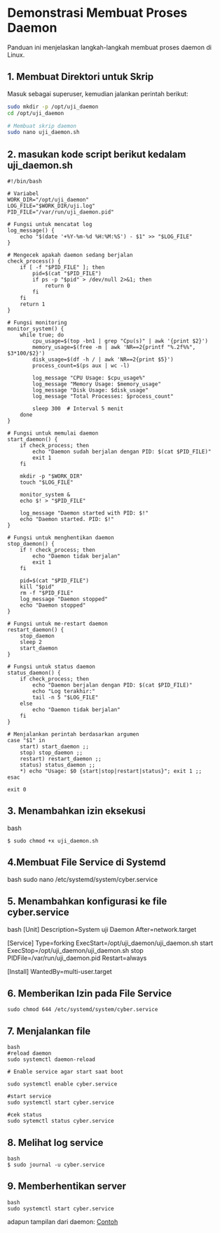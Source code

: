 # Demonstrasi Membuat Proses Daemon

Panduan ini menjelaskan langkah-langkah membuat proses daemon di Linux.

## 1. Membuat Direktori untuk Skrip
Masuk sebagai superuser, kemudian jalankan perintah berikut:
```bash
sudo mkdir -p /opt/uji_daemon
cd /opt/uji_daemon

# Membuat skrip daemon
sudo nano uji_daemon.sh
```


## 2. masukan kode script berikut kedalam  uji_daemon.sh
```
#!/bin/bash

# Variabel
WORK_DIR="/opt/uji_daemon"
LOG_FILE="$WORK_DIR/uji.log"
PID_FILE="/var/run/uji_daemon.pid"

# Fungsi untuk mencatat log
log_message() {
    echo "$(date '+%Y-%m-%d %H:%M:%S') - $1" >> "$LOG_FILE"
}

# Mengecek apakah daemon sedang berjalan
check_process() {
    if [ -f "$PID_FILE" ]; then
        pid=$(cat "$PID_FILE")
        if ps -p "$pid" > /dev/null 2>&1; then
            return 0
        fi
    fi
    return 1
}

# Fungsi monitoring
monitor_system() {
    while true; do
        cpu_usage=$(top -bn1 | grep "Cpu(s)" | awk '{print $2}')
        memory_usage=$(free -m | awk 'NR==2{printf "%.2f%%", $3*100/$2}')
        disk_usage=$(df -h / | awk 'NR==2{print $5}')
        process_count=$(ps aux | wc -l)

        log_message "CPU Usage: $cpu_usage%"
        log_message "Memory Usage: $memory_usage"
        log_message "Disk Usage: $disk_usage"
        log_message "Total Processes: $process_count"

        sleep 300  # Interval 5 menit
    done
}

# Fungsi untuk memulai daemon
start_daemon() {
    if check_process; then
        echo "Daemon sudah berjalan dengan PID: $(cat $PID_FILE)"
        exit 1
    fi

    mkdir -p "$WORK_DIR"
    touch "$LOG_FILE"

    monitor_system &
    echo $! > "$PID_FILE"

    log_message "Daemon started with PID: $!"
    echo "Daemon started. PID: $!"
}

# Fungsi untuk menghentikan daemon
stop_daemon() {
    if ! check_process; then
        echo "Daemon tidak berjalan"
        exit 1
    fi

    pid=$(cat "$PID_FILE")
    kill "$pid"
    rm -f "$PID_FILE"
    log_message "Daemon stopped"
    echo "Daemon stopped"
}

# Fungsi untuk me-restart daemon
restart_daemon() {
    stop_daemon
    sleep 2
    start_daemon
}

# Fungsi untuk status daemon
status_daemon() {
    if check_process; then
        echo "Daemon berjalan dengan PID: $(cat $PID_FILE)"
        echo "Log terakhir:"
        tail -n 5 "$LOG_FILE"
    else
        echo "Daemon tidak berjalan"
    fi
}

# Menjalankan perintah berdasarkan argumen
case "$1" in
    start) start_daemon ;;
    stop) stop_daemon ;;
    restart) restart_daemon ;;
    status) status_daemon ;;
    *) echo "Usage: $0 {start|stop|restart|status}"; exit 1 ;;
esac

exit 0
```

## 3. Menambahkan izin eksekusi
bash
```
$ sudo chmod +x uji_daemon.sh
```

## 4.Membuat File Service di Systemd
bash
sudo nano /etc/systemd/system/cyber.service


## 5. Menambahkan konfigurasi ke file cyber.service
bash
[Unit]
Description=System uji Daemon
After=network.target

[Service]
Type=forking
ExecStart=/opt/uji_daemon/uji_daemon.sh start
ExecStop=/opt/uji_daemon/uji_daemon.sh stop
PIDFile=/var/run/uji_daemon.pid
Restart=always

[Install]
WantedBy=multi-user.target

## 6. Memberikan Izin pada File Service
```
sudo chmod 644 /etc/systemd/system/cyber.service
```

## 7. Menjalankan file 
```
bash
#reload daemon
sudo systemctl daemon-reload

# Enable service agar start saat boot

sudo systemctl enable cyber.service

#start service
sudo systemctl start cyber.service

#cek status 
sudo sytemctl status cyber.service
```
## 8. Melihat log service
```
bash
$ sudo journal -u cyber.service

```
## 9. Memberhentikan server
```
bash
sudo systemctl start cyber.service
```

adapun tampilan dari daemon:
[Contoh](https://drive.google.com/uc?id=1u2AUMSTHRlq1-lVtPZE3GfiWXNguy46r)
